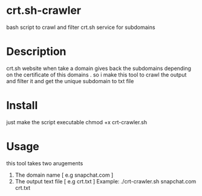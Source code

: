 # crt.sh-crawler
bash script to crawl and filter crt.sh service for subdomains 
# Description 
crt.sh website when take a domain gives back the subdomains depending on the certificate of this domains . so i make this tool to crawl the output and filter it and get the unique subdomain to txt file 
# Install 
just make the script executable 
chmod +x crt-crawler.sh
# Usage
this tool takes two arugements 
1. The domain name [ e.g snapchat.com ]
2. The output text file [ e.g crt.txt ]
Example:
./crt-crawler.sh snapchat.com crt.txt
